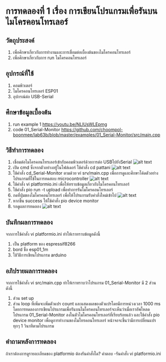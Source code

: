 # การทดลองที่ 1 เรื่อง การเขียนโปรแกรมเพื่อรันบนไมโครคอนโทรเลอร์
## วัตถุประสงค์
1) เพื่อศึกษาเกี่ยวกับการทำงานและการเชื่อมต่อเบื้องต้นของไมโครคอนโทรเลอร์
2) เพื่อศึกษาเกี่ยวกับการ run ไมโครคอนโทรเลอร์
## อุปกรณ์ที่ใช้
1) คอมพิวเตอร์
2) ไมโครคอนโทรเลอร์ ESP01
3) อุปกรณ์ต่อ USB-Serial
## ศึกษาข้อมูลเบื้องต้น
1) run example 1 https://youtu.be/NLIUsWLEpmg
2) code 01_Serial-Monitor https://github.com/choompol-boonmee/lab63b/blob/master/examples/01_Serial-Monitor/src/main.cpp
## วิธีทำการทดลอง
1) เชื่อมต่อไมโครคอนโทรเลอร์เข้ากับคอมพิวเตอร์ด้วยการต่อ USBไปยังSerial
![alt text](https://cdn.discordapp.com/attachments/663373978848591875/824214658948530176/112262904-f9e32100-8ca0-11eb-9f47-268601cf5927.png)
2) เปิด cmd ซึ่งจากตัวอย่างอยู้ในโฟล์เดอร์ ใช้คำสั่ง cd pattani
![alt text](https://cdn.discordapp.com/attachments/663373978848591875/824215655830126602/112263053-3b73cc00-8ca1-11eb-9208-d6c6f034ab40.png)
3) ใช้คำสั่ง cd_Serial-Monitor ตามด้วย vi srv/main.cpp เพื่อการดูและศึกษาโค้ดตัวอย่างโปรแกรมที่ใช้ในการทดสอบ microcontroller
![alt text](https://cdn.discordapp.com/attachments/663373978848591875/824218014760173578/unknown.png)
4) ใช้คำสั่ง vi platformio.ini เพื่อให้ทราบข้อมูลเกี่ยวกับไมโครคอนโทรเลอร์
5) ใช้คำสั่ง pio run -t upload เพื่อทำการรันไมโครคอนโทรเลอร์
6) กดที่ปุ่มของไมโครคอนโทรเลอร์ เพื่อให้โปรแกรมรับคำสั่งใหม่เข้าไป
![alt text](https://cdn.discordapp.com/attachments/663373978848591875/824218369196032010/112263157-6a8a3d80-8ca1-11eb-95f8-a52ef839065b.png)
7) หากขึ้น success ให้ใช้คำสั่ง pio device monitor
8) รอดูผลการทดลอง
![alt text](https://cdn.discordapp.com/attachments/663373978848591875/824218710511321109/112263245-9279a100-8ca1-11eb-88c0-53347d55686d.png)
## บันทึกผลการทดลอง
จากการใช้คำสั่ง vi platformio.ini ทำให้เราทราบข้อมูลดังนี้
1) เป็น platform ของ espressif8266
2) bord ชื่อ esp01_1m
3) ใช้วิธีการเขียนโปรแกรม arduino
## อภิปรายผลการทดลอง
จากการใช้คำสั่ง vi src/main.cpp ทำให้เราทราบว่าโปรแกรม 01_Serial-Monitor มี 2 ส่วนดังนี้
1. ส่วน set up
2. ส่วน loop ที่เพิ่มจะเพิ่มตัวแปร count และแสดงผลของตัวแปรโดยมีการหน่วงเวลา 1000 ms โดยการทดลองการเขียนโปรแกรมเพื่อรันบนไมโครคอนโทรเลอร์จะเห็นว่าเมื่อเราอัพโหลดโปรแกรม 01_Serial-Monitor ลงในตัวไมโครคอนโทรเลอร์ที่เรียบร้อยแล้ว และใช้คำสั่ง pio device monitor เพื่อดูการทำงานของไมโทรคอนโทรเลอร์ หน้าจอจะขึ้นว่ามีการเปลี่ยนแปรทุกๆ 1 วินาทีตามโปรแกรม
## คำถามหลังการทดลอง
ถ้าเราต้องการดูรายละเอียดของ platformio ต้องรันคำสั่งใด?
คำตอบ -รันคำสั่ง vi platformio.ini
















